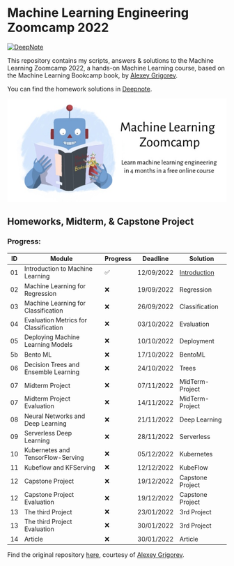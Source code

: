 # Machine Learning Engineering Zoomcamp 2022

[![DeepNote][deepnote_logo]][introduction_notebook]

This repository contains my scripts, answers & solutions to the Machine Learning Zoomcamp 2022, a hands-on 
Machine Learning course, based on the Machine Learning Bookcamp book, by [Alexey Grigorev](https://github.com/alexeygrigorev).

You can find the homework solutions in [Deepnote][introduction_notebook].

![ML ZoomCamp](https://github.com/jxareas/Machine-Learning-Bookcamp-2022/raw/master/images/zoomcamp.jpg)

## Homeworks, Midterm, & Capstone Project
### Progress:
| ID  | Module                                | Progress | Deadline    | Solution                              | 
|-----|----------------------------------------------|-----|--------------|---------------------------------------|
| 01  | Introduction to Machine Learning             | :white_check_mark:   | 12/09/2022   | [Introduction][introduction_notebook] |
| 02  | Machine Learning for Regression              | :x: | 19/09/2022   | Regression                            |
| 03  | Machine Learning for Classification          | :x: | 26/09/2022   | Classification                        |
| 04  | Evaluation Metrics for Classification        | :x: | 03/10/2022   | Evaluation                            |
| 05  | Deploying Machine Learning Models            | :x: | 10/10/2022   | Deployment                            |
| 5b  | Bento ML                                     | :x: | 17/10/2022   | BentoML                               |
| 06  | Decision Trees and Ensemble Learning         | :x: | 24/10/2022   | Trees                                 |
| 07  | Midterm Project                              | :x: | 07/11/2022   | MidTerm-Project                       |
| 07  | Midterm Project Evaluation                   | :x: | 14/11/2022   | MidTerm-Project                       |
| 08  | Neural Networks and Deep Learning            | :x: | 21/11/2022   | Deep Learning                         |
| 09  | Serverless Deep Learning                     | :x: | 28/11/2022   | Serverless                            |
| 10  | Kubernetes and TensorFlow-Serving            | :x: | 05/12/2022   | Kubernetes                            |
| 11  | Kubeflow and KFServing                       | :x: | 12/12/2022   | KubeFlow                              |
| 12  | Capstone Project                             | :x: | 19/12/2022   | Capstone Project                      |
| 12  | Capstone Project Evaluation                  | :x: | 19/12/2022   | Capstone Project                      |
| 13  | The third Project                            | :x: | 23/01/2022   | 3rd Project                           |
| 13  | The third Project Evaluation                 | :x: | 30/01/2022   | 3rd Project                           |
| 14  | Article                                      | :x: | 30/01/2022   | Article                               |

Find the original repository [here][zoomcamp_repo], courtesy of [Alexey Grigorev][al_github].

<!-- MARKDOWN LINKS -->
[deepnote_logo]: https://img.shields.io/badge/Launch%20Deepnote-3793EF?style=for-the-badge&logo=Deepnote&logoColor=white
[introduction_notebook]: https://deepnote.com/workspace/jxareas-8105-02fbc958-ba4f-4c14-bbe9-027265ebe5a2/project/Machine-Learning-Zoomcamp-Answers-53236a30-134b-4aa8-bb58-983e8015d3a4/notebook/Homework%201%20-%20Solutions-07cb52fc47da4f669a0c77d32663c4d1
[zoomcamp_repo]: https://github.com/alexeygrigorev/mlbookcamp-code/tree/master/course-zoomcamp
[al_github]: https://github.com/alexeygrigorev